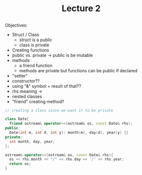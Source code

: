<div align = "center">

# Lecture 2
## 

</div>

Objectives:

- Struct / Class
    - struct is a public
    - class is private
- Creating functions
- public vs. private -> public is be mutable
- methods
    - a friend function
    - methods are private but functions can be public if declared
- "setter"
- constructor??
- using "&" symbol = result of that??
- rhs meaning ->
- nested classes
- "friend" creating method?


```C++
// creating a class since we want it to be private

class Date{
  friend ostream& operator<<(ostream& os, const Date& rhs);
public:
  Date(int m, int d, int y): month(m), day(d), year(y) {}
private:
  int month, day, year;
};

ostream& operator<<(ostream& os, const Date& rhs){
  os << rhs.month << "/" << rhs.day << '/' << rhs.year;
  return os;
}
```

